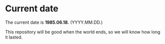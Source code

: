 # Current date

The current date is **1985.06.18.** (YYYY.MM.DD.)

This repository will be good when the world ends, so we will know how long it lasted.